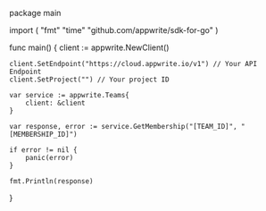 package main

import (
    "fmt"
    "time"
    "github.com/appwrite/sdk-for-go"
)

func main() {
    client := appwrite.NewClient()

    client.SetEndpoint("https://cloud.appwrite.io/v1") // Your API Endpoint
    client.SetProject("") // Your project ID

    var service := appwrite.Teams{
        client: &client
    }

    var response, error := service.GetMembership("[TEAM_ID]", "[MEMBERSHIP_ID]")

    if error != nil {
        panic(error)
    }

    fmt.Println(response)
}
